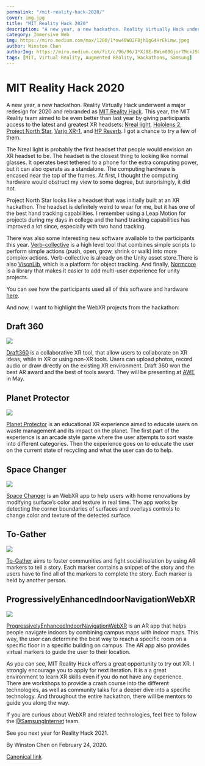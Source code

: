 ```yaml
---
permalink: "/mit-reality-hack-2020/"
cover: img.jpg
title: "MIT Reality Hack 2020"
description: "A new year, a new hackathon. Reality Virtually Hack underwent a major redesign for 2020 and rebranded as MIT Reality Hack. This year, the MIT Reality team aimed to be even better than last year by giving participants access to the latest and greatest XR headsets: Nreal light, Hololens 2, Project North Star, Varjo XR-1, and HP Reverb. I got a chance to try a few of them."
category: Immersive Web
img: https://miro.medium.com/max/1200/1*ow40WO2FBjhQgG4HrEkLmw.jpeg
author: Winston Chen
authorImg: https://miro.medium.com/fit/c/96/96/1*XJ8E-BWim09Gjsr7MckJSQ.jpeg
tags: [MIT, Virtual Reality, Augmented Reality, Hackathons, Samsung]
---
```


# MIT Reality Hack 2020



A new year, a new hackathon. Reality Virtually Hack underwent a major redesign for 2020 and rebranded as [MIT Reality Hack](https://www.mitrealityhack.com/). This year, the MIT Reality team aimed to be even better than last year by giving participants access to the latest and greatest XR headsets: [Nreal light](https://www.nreal.ai/), [Hololens 2](https://www.microsoft.com/en-us/hololens/),[ Project North Star](https://www.polaris-ar.com/), [Varjo XR-1](https://varjo.com/products/xr-1/), and [HP Reverb](https://www8.hp.com/us/en/vr/reverb-vr-headset.html). I got a chance to try a few of them.

The Nreal light is probably the first headset that people would envision an XR headset to be. The headset is the closest thing to looking like normal glasses. It operates best tethered to a phone for the extra computing power, but it can also operate as a standalone. The computing hardware is encased near the top of the frames. At first, I thought the computing hardware would obstruct my view to some degree, but surprisingly, it did not.

Project North Star looks like a headset that was initially built at an XR hackathon. The headset is definitely weird to wear for me, but it has one of the best hand tracking capabilities. I remember using a Leap Motion for projects during my days in college and the hand tracking capabilities has improved a lot since, especially with two hand tracking.

There was also some interesting new software available to the participants this year. [Verb-collective](https://blendedreality.yale.edu/2019/08/20/verb-collective-bringing-vr-to-the-masses/) is a high level tool that combines simple scripts to perform simple actions (push, open, grow, shrink or walk) into more complex actions. Verb-collective is already on the Unity asset store.There is also [VisonLib](https://visionlib.com/), which is a platform for object tracking. And finally, [Normcore](https://normcore.io/) is a library that makes it easier to add multi-user experience for unity projects.

You can see how the participants used all of this software and hardware [here](https://mit-reality-hack-2020.devpost.com/submissions).

And now, I want to highlight the WebXR projects from the hackathon:

## Draft 360

![](https://cdn-images-1.medium.com/max/2000/1*hZuFy1hdrDHAcnzJaY9BPA.gif)

[Draft360](https://devpost.com/software/draft360) is a collaborative XR tool, that allow users to collaborate on XR ideas, while in XR or using non-XR tools. Users can upload photos, record audio or draw directly on the existing XR environment. Draft 360 won the best AR award and the best of tools award. They will be presenting at [AWE](https://www.awexr.com/) in May.

## Planet Protector

![](https://cdn-images-1.medium.com/max/2000/1*bcNcPBAEp6ELMtv5I5wwlw.gif)

[Planet Protector](https://devpost.com/software/planet-protector-b18jfi) is an educational XR experience aimed to educate users on waste management and its impact on the planet. The first part of the experience is an arcade style game where the user attempts to sort waste into different categories. Then the experience goes on to educate the user on the current state of recycling and what the user can do to help.

## Space Changer

![](https://cdn-images-1.medium.com/max/2000/1*McEmx8Fkn_i33vxqFwqWdg.gif)

[Space Changer](https://devpost.com/software/spacechangers) is an WebXR app to help users with home renovations by modifying surface’s color and texture in real time. The app works by detecting the corner boundaries of surfaces and overlays controls to change color and texture of the detected surface.

## To-Gather

![](https://cdn-images-1.medium.com/max/2000/1*I3XSJG5PW-wRBKPAAROUdA.gif)

[To-Gather](https://devpost.com/software/to-gather-0z24pf) aims to foster communities and fight social isolation by using AR markers to tell a story. Each marker contains a snippet of the story and the users have to find all of the markers to complete the story. Each marker is held by another person.

## ProgressivelyEnhancedIndoorNavigationWebXR

![](https://cdn-images-1.medium.com/max/2000/1*SByrkAizJPvSpv4xcOmp7w.gif)

[ProgressivelyEnhancedIndoorNavigationWebXR](https://devpost.com/software/progressivelyenhancedindoornavigationwebxr) is an AR app that helps people navigate indoors by combining campus maps with indoor maps. This way, the user can determine the best way to reach a specific room on a specific floor in a specific building on campus. The AR app also provides virtual markers to guide the user to their location.

As you can see, MIT Reality Hack offers a great opportunity to try out XR. I strongly encourage you to apply for next iteration. It is a a great environment to learn XR skills even if you do not have any experience. There are workshops to provide a crash course into the different technologies, as well as community talks for a deeper dive into a specific technology. And throughout the entire hackathon, there will be mentors to guide you along the way.

If you are curious about WebXR and related technologies, feel free to follow the [@SamsungInternet](https://twitter.com/samsunginternet) team.

See you next year for Reality Hack 2021.



By Winston Chen on February 24, 2020.

[Canonical link](https://medium.com/samsung-internet-dev/mit-reality-hack-2020-ca8a567edc8d)
